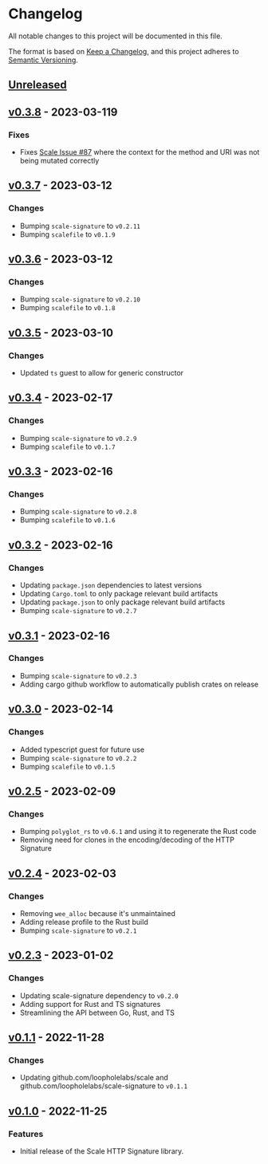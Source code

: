 # Changelog

All notable changes to this project will be documented in this file.

The format is based on [Keep a Changelog](https://keepachangelog.com/en/1.0.0/), and this project adheres
to [Semantic Versioning](https://semver.org/spec/v2.0.0.html).

## [Unreleased]

## [v0.3.8] - 2023-03-119

### Fixes

- Fixes [Scale Issue #87](https://github.com/loopholelabs/scale/issues/87) where the context for the method and URI was not being mutated correctly

## [v0.3.7] - 2023-03-12

### Changes

- Bumping `scale-signature` to `v0.2.11`
- Bumping `scalefile` to `v0.1.9`

## [v0.3.6] - 2023-03-12

### Changes

- Bumping `scale-signature` to `v0.2.10`
- Bumping `scalefile` to `v0.1.8`

## [v0.3.5] - 2023-03-10

### Changes

- Updated `ts` guest to allow for generic constructor

## [v0.3.4] - 2023-02-17

### Changes

- Bumping `scale-signature` to `v0.2.9`
- Bumping `scalefile` to `v0.1.7`

## [v0.3.3] - 2023-02-16

### Changes

- Bumping `scale-signature` to `v0.2.8`
- Bumping `scalefile` to `v0.1.6`

## [v0.3.2] - 2023-02-16

### Changes

- Updating `package.json` dependencies to latest versions
- Updating `Cargo.toml` to only package relevant build artifacts
- Updating `package.json` to only package relevant build artifacts
- Bumping `scale-signature` to `v0.2.7`

## [v0.3.1] - 2023-02-16

### Changes

- Bumping `scale-signature` to `v0.2.3`
- Adding cargo github workflow to automatically publish crates on release

## [v0.3.0] - 2023-02-14

### Changes

- Added typescript guest for future use
- Bumping `scale-signature` to `v0.2.2`
- Bumping `scalefile` to `v0.1.5`

## [v0.2.5] - 2023-02-09

### Changes

- Bumping `polyglot_rs` to `v0.6.1` and using it to regenerate the Rust code
- Removing need for clones in the encoding/decoding of the HTTP Signature

## [v0.2.4] - 2023-02-03

### Changes

- Removing `wee_alloc` because it's unmaintained
- Adding release profile to the Rust build
- Bumping `scale-signature` to `v0.2.1`

## [v0.2.3] - 2023-01-02

### Changes

- Updating scale-signature dependency to `v0.2.0`
- Adding support for Rust and TS signatures
- Streamlining the API between Go, Rust, and TS

## [v0.1.1] - 2022-11-28

### Changes

- Updating github.com/loopholelabs/scale and github.com/loopholelabs/scale-signature to `v0.1.1`

## [v0.1.0] - 2022-11-25

### Features

- Initial release of the Scale HTTP Signature library.

[unreleased]: https://github.com/loopholelabs/scale-signature-http/compare/v0.3.8...HEAD
[v0.3.8]: https://github.com/loopholelabs/scale-signature-http/compare/v0.3.8
[v0.3.7]: https://github.com/loopholelabs/scale-signature-http/compare/v0.3.7
[v0.3.6]: https://github.com/loopholelabs/scale-signature-http/compare/v0.3.6
[v0.3.5]: https://github.com/loopholelabs/scale-signature-http/compare/v0.3.5
[v0.3.4]: https://github.com/loopholelabs/scale-signature-http/compare/v0.3.4
[v0.3.3]: https://github.com/loopholelabs/scale-signature-http/compare/v0.3.3
[v0.3.2]: https://github.com/loopholelabs/scale-signature-http/compare/v0.3.2
[v0.3.1]: https://github.com/loopholelabs/scale-signature-http/compare/v0.3.1
[v0.3.0]: https://github.com/loopholelabs/scale-signature-http/compare/v0.3.0
[v0.2.5]: https://github.com/loopholelabs/scale-signature-http/compare/v0.2.5
[v0.2.4]: https://github.com/loopholelabs/scale-signature-http/compare/v0.2.4
[v0.2.3]: https://github.com/loopholelabs/scale-signature-http/compare/v0.2.3
[v0.1.1]: https://github.com/loopholelabs/scale-signature-http/compare/v0.1.1
[v0.1.0]: https://github.com/loopholelabs/scale-signature-http/compare/v0.1.0
